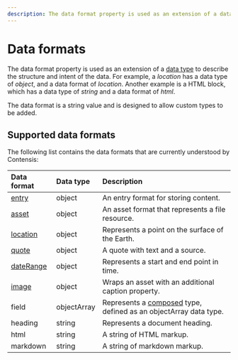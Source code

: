 ```yaml
---
description: The data format property is used as an extension of a data type to describe the structure and intent of the data..
---
```

# Data formats

The data format property is used as an extension of a [data type](/key-concepts/data-types.md) to describe the structure and intent of the data. For example, a *location* has a data type of *object*, and a data format of *location*. Another example is a HTML block, which has a data type of *string* and a data format of *html*.  

The data format is a string value and is designed to allow custom types to be added.

## Supported data formats

The following list contains the data formats that are currently understood by Contensis:

| Data format | Data type | Description |
| :---------- | :-------- | :---------- |
| [entry](/model/entry.md) | object | An entry format for storing content. |
| [asset](/model/asset.md) | object | An asset format that represents a file resource. |
| [location](/model/location.md) | object | Represents a point on the surface of the Earth. |
| [quote](/model/quote.md) | object | A quote with text and a source. |
| [dateRange](/model/date-range.md) | object | Represents a start and end point in time. |
| [image](/model/image.md) | object | Wraps an asset with an additional caption property. |
| field | objectArray | Represents a [composed](/model/composed.md) type, defined as an objectArray data type. |
| heading | string | Represents a document heading. |
| html | string | A string of HTML markup. |
| markdown | string | A string of markdown markup. |
